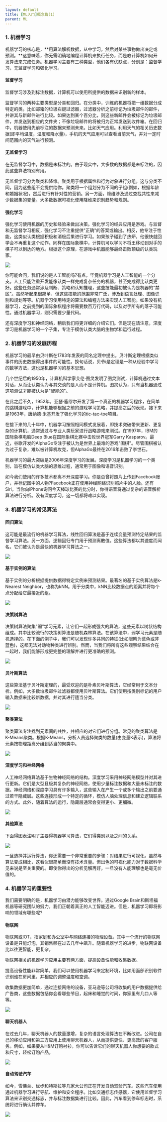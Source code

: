 ```yaml
---
layout: default
title: [ML入门]概念篇(1)
parent: ML
---
```


### 1. 机器学习

机器学习的核心是，**用算法解析数据，从中学习，然后对某些事物做出决定或预测。**这意味着，你无需明确地编程计算机来执行任务，而是教计算机如何开发算法来完成任务。机器学习主要有三种类型，他们各有优缺点，分别是：监督学习，无监督学习和强化学习。

#### 监督学习

监督学习涉及到标注数据，计算机可以使用所提供的数据来识别新的样本。

监督学习的两种主要类型是分类和回归。在分类中，训练的机器将把一组数据分成特定的类。比如邮箱的垃圾右键过滤器，过滤器分析之前标记为垃圾邮件的邮件，并讲其与新邮件进行比较。如果达到某个百分比，则这些新邮件会被标记为垃圾邮件，并发送到相应的文件夹；不像垃圾邮件的将被归为正常发送到收件箱。在回归中，机器使用先前标注的数据来预测未来。比如天气应用。利用天气的相关历史数据(即平均温度，湿度和降水量)，手机的天气应用可以查看当前天气，并对一定时间范围内的天气进行预测。

#### 无监督学习

在无监督学习中，数据是未标注的。由于现实中，大多数的数据都是未标注的，因此这些算法特别有用。

无监督学习分为聚类和降维。聚类用于根据属性和行为对象进行分组。这与分类不同，因为这些组不会提供给你。聚类将一个组划分为不同的子组(例如，根据年龄和婚姻状况)，然后进行有针对性的营销。另一方面，降维涉及通过查找共性来减少数据集的变量。大多数数据可视化使用降维来识别趋势和规则。

#### 强化学习

强化学习使用机器的历史和经验来做出决策。强化学习的经典应用是游戏。与监督和无监督学习相反，强化学习不注重提供"正确"的答案或输出。相反，他专注于性能，这类似认类根据积极和消极后果进行学习。如果孩子碰到了热炉，他很快就回学会不再重复这个动作。同样在国际象棋中，计算机可以学习不将王移动到对手的棋子可以到达的地方。根据这个原理，在游戏中机器能够最终击败顶级的认类玩家。

![](../../assets/images/ML/attachments/[ML入门]概念篇(1)_image_0.png)

你可能会问，我们说的是人工智能吗?有点，毕竟机器学习是人工智能的一个分支。人工只能注重开发能像认类一样完成复杂任务的机器，甚至完成得比认类更好。这些任务通常涉及判断、策略和认知推理，这些技能最初被认为是机器的"禁区"。虽然听起来很简单，但这些技能的范围非常广泛，涉及到语言处理、图像识别和规划等等。机器学习使用特定的算法和编程方法来实现人工智能。如果没有机器学习，之前提到的国际象棋程序将需要数百万行代码，以及对手所有的落子可能性。通过机器学习，则只需要少量代码。

还有深度学习和神经网络，稍后我们将更详细的介绍它们。但是现在请注意，深度学习是机器学习的一个子集，专注于模仿认类大脑的生物学和运行过程。

### 2. 机器学习的发展历程

机器学习的最早由贝叶斯在1783年发表的同名定理中提出。贝叶斯定理根据类似事件的历史数据得出事件的可能性。换句话说，贝爷i是定理是一种从经验中学习的数学方法，这也是机器学习的基本思想。

几个世纪后的1950年，计算机科学家艾伦·图灵发明了图灵测试，计算机通过文本对话，从而让认类认为与其交谈的是人而不是计算机。图灵认为，只有当机器通过这项测试才能被认为是"智能的"。

在此之后不久，1952年，亚瑟·塞缪尔开发了第一个真正的机器学习程序，在简单的跳棋游戏中，计算机能够根据之前的游戏学习策略，并提高之后的表现。接下来是1963年，唐纳德·米基开发了强化学习的tic-tac-toe项目。

在接下来的几十年中，机器学习按照相同模式发展着，即技术突破带来更新、更复杂的计算机，通常通过与专业人类玩家进行战略游戏来测试。在1997年，IBM的国际象棋电脑Deep Blue在国际象棋比赛中击败世界冠军Garry Kasparov。最近，谷歌开发的AlphaGo专注于被认为是世界上最难的游戏"围棋"。尽管围棋被认为过于复杂，难以被计算机攻克，但AlphaGo最终在2016年击败了李世石。

机器学习的最大突破是2006年深度学习的发展。深度学习是机器学习的一个类别，旨在模仿认类大脑的思维过程，通常用于图像和语音识别。

如今我们使用的许多技术都离不开深度学习。你是否曾将照片上传到Facebook账户，并标记图中的人物?Facebook正在使用神经网络识别照片中的人脸。还有Siri，当你向iPhone询问今天棒球比赛的比分时，你得语音将通过复杂的语音解析算法进行分析。没有深度学习，这一切都将难以实现。

### 3. 机器学习的常见算法

#### 回归算法

这可能是最流行的机器学习算法，线性回归算法是基于连续变量预测特定结果的监督学习算法。另一方面，逻辑回归专门用于预测离散值。这些算法都以其速度而闻名，它们被认为是最快的机器学习算法之一。

![](../../assets/images/ML/attachments/[ML入门]概念篇(1)_image_1.png)

#### 基于实例的算法

基于实例的分析根据提供数据得特定实例来预测结果。最著名的基于实例算法是k-Nearest Neighbor，也称为kNN。用于分类中，kNN比较数据点的距离并将每个点分配给它最接近的组。

![](../../assets/images/ML/attachments/[ML入门]概念篇(1)_image_2.png)

#### 决策树算法

决策树算法聚集"弱"学习元素，让它们一起形成强大的算法，这些元素以树状结构组成。其中比较流行的决策树算法是随机森林算法。在该算法中，弱学习元素是随机选择的。在下面的例子中，我们可以发现许多共同的特征(比如眼睛为蓝色或非蓝色)，这都无法对动物种类进行辨别。然而，当我们将所有这些观察结果结合在一起时，我们能够形成更完整的理解并进行更准确的预测。

![](../../assets/images/ML/attachments/[ML入门]概念篇(1)_image_3.png)

#### 贝叶斯算法

这些算法基于贝叶斯定理的，最受欢迎的是朴素贝叶斯算法，它经常用于文本分析。例如，大多数垃圾邮件过滤器都使用贝叶斯算法。它们使用按类别标记的用户输入数据来比较新数据，并对其进行适当分类。

![](../../assets/images/ML/attachments/[ML入门]概念篇(1)_image_4.png)

#### 聚类算法

聚类算法专注找到元素间的共性，并相应的对它们进行分组。常见的聚类算法是K-Means聚类。根据K-Means，分析人员选择聚类的数量(由变量K表示)，算法将元素按物理距离分组到适当的聚类中。

![](../../assets/images/ML/attachments/[ML入门]概念篇(1)_image_5.png)

#### 深度学习和神经网络

人工神经网络算法基于生物神经网络的结构。深度学习采用神经网络模型并对其进行更新。它们是大型且极其复杂的神经网络，使用少量标注数据和大量未标注的数据。神经网络和深度学习具有许多输入，这些输入在产生一个或多个输出之前要通过若干隐藏层。这些连接形成一个特定的循环，模仿人脑处理信息和建立逻辑联系的方式。此外，随着算法的运行，隐藏层通常会变得更小、更细微。

![](../../assets/images/ML/attachments/[ML入门]概念篇(1)_image_6.png)

#### 其他算法

下面得图表注明了主要得机器学习算法，它们得类别以及之间的关系。

![](../../assets/images/ML/attachments/[ML入门]概念篇(1)_image_7.png)

一旦选择并运行算法，你还需要一个非常重要的步骤：对结果进行可视化。虽然与算法变成相比，这看似很简单而没有技术含量。但出色的可视化能力对于数据科学见来说是至关重要的。即使你得出的分析见解再好，一旦没有人能理解也是毫无价值的。

### 4. 机器学习的重要性

我们需要明确的是，机器学习由潜力能够改变世界。通过Google Brain和斯坦福机器等研究团队的努力，我们正朝着真正的人工智能迈进。但是，机器学习即将影响的领域有哪些呢?

#### 物联网

物联网或IOT，指家庭和办公室中与网络连接的物理设备。其中一个流行的物联网设备是只能灯泡，其销售额在过去几年中飙升。随着机器学习的进步，物联网设备比以往更智能，更复杂。

物联网相关的机器学习应用主要有两方面，提高设备性能和收集数据。

提高设备性能非常简单，我们可以使用机器学习来定制环境，比如用面部识别软件识别谁在房间里，并相应的调整温度和空调。

收集数据更加简单，通过连接网络的设备，亚马逊等公司将收集的用户数据提供给广告商，这些数据包括你会看哪些节目，起床和睡觉的时间，你家里有几口人等等。

![](../../assets/images/ML/attachments/[ML入门]概念篇(1)_image_8.png)

#### 聊天机器人

在过去几年，聊天机器人的数量激增，复杂的语言处理算法在不断改进。公司在自己的移动应用和第三方应用上使用聊天机器人，从而提供更快、更高效的客户服务。例如，如果要从H&M订购衬衫，你可以告诉它们的聊天机器人你想要的款式和尺寸，轻松订购产品。

![](../../assets/images/ML/attachments/[ML入门]概念篇(1)_image_9.png)

#### 自动驾驶汽车

如今，雪佛兰、优步和特斯拉等几家大公司正在开发自动驾驶汽车。这些汽车使用通过机器学习进行导航、维护和安全程序。比如交通标志传感器，它使用监督学习算法来识别交通标志，并与标注数据集进行比较。因此，汽车看到停车标志时，系统将进行确认并停车。

![](../../assets/images/ML/attachments/[ML入门]概念篇(1)_image_10.png)